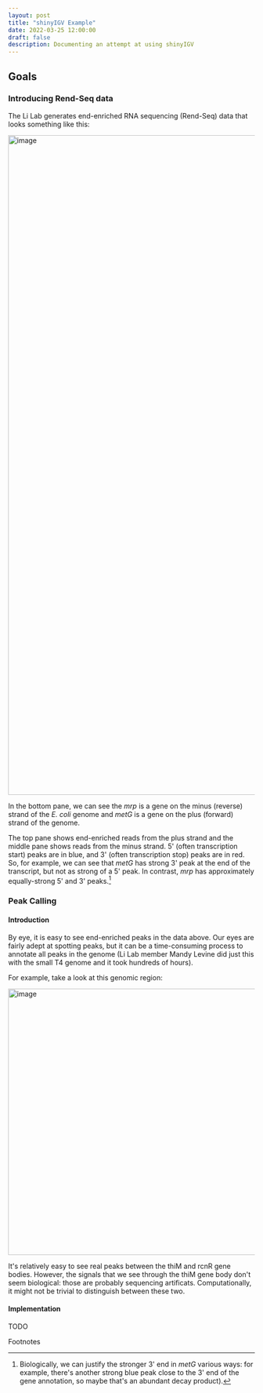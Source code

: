 ```yaml
---
layout: post
title: "shinyIGV Example"
date: 2022-03-25 12:00:00
draft: false
description: Documenting an attempt at using shinyIGV
---
```


## Goals 

### Introducing Rend-Seq data
The Li Lab generates end-enriched RNA sequencing (Rend-Seq) data that looks something like this:

<img width="1345" alt="image" src="https://user-images.githubusercontent.com/22749289/160170871-f560c50b-d403-4225-a63c-357a3b5ac225.png">

In the bottom pane, we can see the _mrp_ is a gene on the minus (reverse) strand of the _E. coli_ genome and _metG_ is a gene on the plus (forward) strand of the genome.

The top pane shows end-enriched reads from the plus strand and the middle pane shows reads from the minus strand. 5' (often transcription start) peaks are in blue, and 3' (often transcription stop) peaks are in red. So, for example, we can see that _metG_ has strong 3' peak at the end of the transcript, but not as strong of a 5' peak. In contrast, _mrp_ has approximately equally-strong 5' and 3' peaks.[^1] 

### Peak Calling

#### Introduction

By eye, it is easy to see end-enriched peaks in the data above. Our eyes are fairly adept at spotting peaks, but it can be a time-consuming process to annotate all peaks in the genome (Li Lab member Mandy Levine did just this with the small T4 genome and it took hundreds of hours).

For example, take a look at this genomic region:

<img width="543" alt="image" src="https://user-images.githubusercontent.com/22749289/160172166-3409d066-5c9b-49ab-bd03-710c894d7d3b.png">

It's relatively easy to see real peaks between the thiM and rcnR gene bodies. However, the signals that we see through the thiM gene body don't seem biological: those are probably sequencing artificats. Computationally, it might not be trivial to distinguish between these two. 

#### Implementation

TODO

Footnotes

[^1]: Biologically, we can justify the stronger 3' end in _metG_ various ways: for example, there's another strong blue peak close to the 3' end of the gene annotation, so maybe that's an abundant decay product). 

